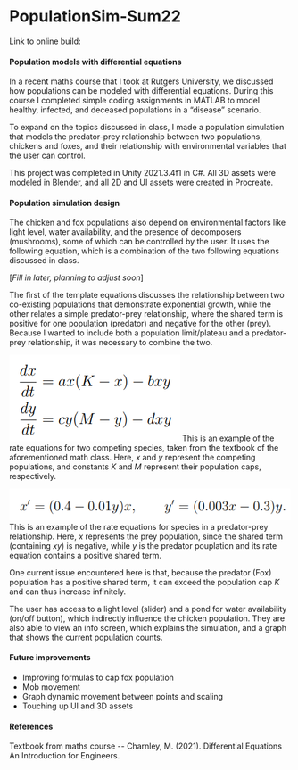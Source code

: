 # PopulationSim-Sum22

Link to online build:

#### Population models with differential equations

In a recent maths course that I took at Rutgers University, we discussed how populations can be modeled with differential equations. During this course I completed simple coding assignments in MATLAB to model healthy, infected, and deceased populations in a “disease” scenario.

To expand on the topics discussed in class, I made a population simulation that models the predator-prey relationship between two populations, chickens and foxes, and their relationship with environmental variables that the user can control.

This project was completed in Unity 2021.3.4f1 in C#. All 3D assets were modeled in Blender, and all 2D and UI assets were created in Procreate.


#### Population simulation design

The chicken and fox populations also depend on environmental factors like light level, water availability, and the presence of decomposers (mushrooms), some of which can be controlled by the user. It uses the following equation, which is a combination of the two following equations discussed in class.

[*Fill in later, planning to adjust soon*]

The first of the template equations discusses the relationship between two co-existing populations that demonstrate exponential growth, while the other relates a simple predator-prey relationship, where the shared term is positive for one population (predator) and negative for the other (prey). Because I wanted to include both a population limit/plateau and a predator-prey relationship, it was necessary to combine the two.

![Example of competing species equation](ReadMePics/rmPic_CompetingSpeciesFormulas.png)
This is an example of the rate equations for two competing species, taken from the textbook of the aforementioned math class. Here, *x* and *y* represent the competing populations, and constants *K* and *M* represent their population caps, respectively.

![Example of predator-prey species equation](ReadMePics/rmPc_PredPreyFormulas.png)
This is an example of the rate equations for species in a predator-prey relationship. Here, *x* represents the prey population, since the shared term (containing *xy*) is negative, while *y* is the predator pouplation and its rate equation contains a positive shared term.

One current issue encountered here is that, because the predator (Fox) population has a positive shared term, it can exceed the population cap *K* and can thus increase infinitely.

The user has access to a light level (slider) and a pond for water availability (on/off button), which indirectly influence the chicken population. They are also able to view an info screen, which explains the simulation, and a graph that shows the current population counts.

#### Future improvements

* Improving formulas to cap fox population
* Mob movement
* Graph dynamic movement between points and scaling
* Touching up UI and 3D assets

#### References

Textbook from maths course -- Charnley, M. (2021). Differential Equations An Introduction for Engineers. 